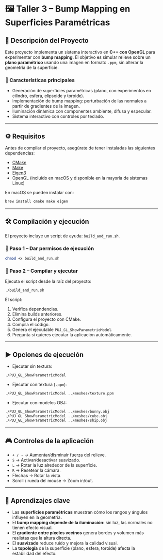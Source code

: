 # 🖼️ Taller 3 – Bump Mapping en Superficies Paramétricas

## 📌 Descripción del Proyecto

Este proyecto implementa un sistema interactivo en **C++ con OpenGL** para experimentar con **bump mapping**.
El objetivo es simular relieve sobre un **plano paramétrico** usando una imagen en formato `.ppm`, sin alterar la geometría de la superficie.

### 🎯 Características principales

* Generación de superficies paramétricas (plano, con experimentos en cilindro, esfera, elipsoide y toroide).
* Implementación de bump mapping: perturbación de las normales a partir de gradientes de la imagen.
* Iluminación dinámica con componentes ambiente, difusa y especular.
* Sistema interactivo con controles por teclado.

---

## ⚙️ Requisitos

Antes de compilar el proyecto, asegúrate de tener instaladas las siguientes dependencias:

* [CMake](https://cmake.org/)
* [Make](https://www.gnu.org/software/make/)
* [Eigen3](https://eigen.tuxfamily.org/)
* OpenGL (incluido en macOS y disponible en la mayoría de sistemas Linux)

En macOS se pueden instalar con:

```bash
brew install cmake make eigen
```

---

## 🛠️ Compilación y ejecución

El proyecto incluye un script de ayuda: `build_and_run.sh`.

### 🔹 Paso 1 – Dar permisos de ejecución

```bash
chmod +x build_and_run.sh
```

### 🔹 Paso 2 – Compilar y ejecutar

Ejecuta el script desde la raíz del proyecto:

```bash
./build_and_run.sh
```

El script:

1. Verifica dependencias.
2. Elimina builds anteriores.
3. Configura el proyecto con CMake.
4. Compila el código.
5. Genera el ejecutable `PUJ_GL_ShowParametricModel`.
6. Pregunta si quieres ejecutar la aplicación automáticamente.

---

## ▶️ Opciones de ejecución

* Ejecutar sin textura:

```bash
./PUJ_GL_ShowParametricModel
```

* Ejecutar con textura (`.ppm`):

```bash
./PUJ_GL_ShowParametricModel ../meshes/texture.ppm
```

* Ejecutar con modelos OBJ:

```bash
./PUJ_GL_ShowParametricModel ../meshes/bunny.obj
./PUJ_GL_ShowParametricModel ../meshes/cube.obj
./PUJ_GL_ShowParametricModel ../meshes/ship.obj
```

---

## 🎮 Controles de la aplicación

* `+ / -` → Aumentar/disminuir fuerza del relieve.
* `S` → Activar/desactivar suavizado.
* `L` → Rotar la luz alrededor de la superficie.
* `R` → Resetear la cámara.
* Flechas → Rotar la vista.
* Scroll / rueda del mouse → Zoom in/out.

---

## 📖 Aprendizajes clave

* Las **superficies paramétricas** muestran cómo los rangos y ángulos influyen en la geometría.
* El **bump mapping depende de la iluminación**: sin luz, las normales no tienen efecto visual.
* El **gradiente entre píxeles vecinos** genera bordes y volumen más realistas que la altura directa.
* El **suavizado** reduce ruido y mejora la calidad visual.
* La **topología** de la superficie (plano, esfera, toroide) afecta la estabilidad del efecto.
